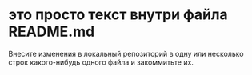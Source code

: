# это просто текст внутри файла README.md
Внесите изменения в локальный репозиторий в
одну или несколько строк какого-нибудь одного файла и закоммитьте их.